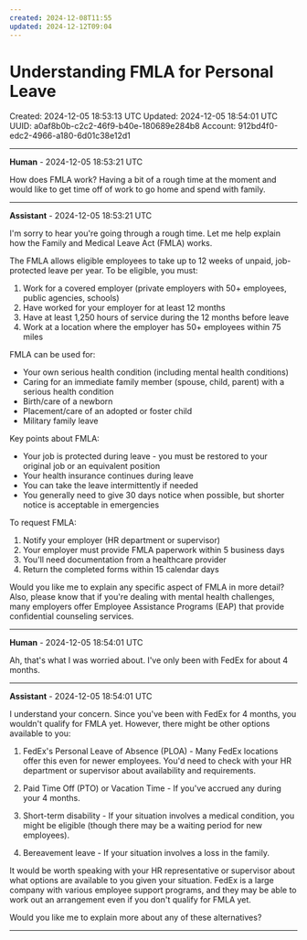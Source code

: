```yaml
---
created: 2024-12-08T11:55
updated: 2024-12-12T09:04
---
```

# Understanding FMLA for Personal Leave

Created: 2024-12-05 18:53:13 UTC
Updated: 2024-12-05 18:54:01 UTC
UUID: a0af8b0b-c2c2-46f9-b40e-180689e284b8
Account: 912bd4f0-edc2-4966-a180-6d01c38e12d1

---

**Human** - 2024-12-05 18:53:21 UTC

How does FMLA work? Having a bit of a rough time at the moment and would like to get time off of work to go home and spend with family.

---

**Assistant** - 2024-12-05 18:53:21 UTC

 I'm sorry to hear you're going through a rough time. Let me help explain how the Family and Medical Leave Act (FMLA) works.

The FMLA allows eligible employees to take up to 12 weeks of unpaid, job-protected leave per year. To be eligible, you must:

1. Work for a covered employer (private employers with 50+ employees, public agencies, schools)
2. Have worked for your employer for at least 12 months
3. Have at least 1,250 hours of service during the 12 months before leave
4. Work at a location where the employer has 50+ employees within 75 miles

FMLA can be used for:
- Your own serious health condition (including mental health conditions)
- Caring for an immediate family member (spouse, child, parent) with a serious health condition
- Birth/care of a newborn
- Placement/care of an adopted or foster child
- Military family leave

Key points about FMLA:
- Your job is protected during leave - you must be restored to your original job or an equivalent position
- Your health insurance continues during leave
- You can take the leave intermittently if needed
- You generally need to give 30 days notice when possible, but shorter notice is acceptable in emergencies

To request FMLA:
1. Notify your employer (HR department or supervisor)
2. Your employer must provide FMLA paperwork within 5 business days
3. You'll need documentation from a healthcare provider
4. Return the completed forms within 15 calendar days

Would you like me to explain any specific aspect of FMLA in more detail? Also, please know that if you're dealing with mental health challenges, many employers offer Employee Assistance Programs (EAP) that provide confidential counseling services.

---

**Human** - 2024-12-05 18:54:01 UTC

Ah, that's what I was worried about. I've only been with FedEx for about 4 months.

---

**Assistant** - 2024-12-05 18:54:01 UTC

 I understand your concern. Since you've been with FedEx for 4 months, you wouldn't qualify for FMLA yet. However, there might be other options available to you:

1. FedEx's Personal Leave of Absence (PLOA) - Many FedEx locations offer this even for newer employees. You'd need to check with your HR department or supervisor about availability and requirements.

2. Paid Time Off (PTO) or Vacation Time - If you've accrued any during your 4 months.

3. Short-term disability - If your situation involves a medical condition, you might be eligible (though there may be a waiting period for new employees).

4. Bereavement leave - If your situation involves a loss in the family.

It would be worth speaking with your HR representative or supervisor about what options are available to you given your situation. FedEx is a large company with various employee support programs, and they may be able to work out an arrangement even if you don't qualify for FMLA yet.

Would you like me to explain more about any of these alternatives?

---

